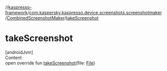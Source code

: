 //[kaspresso-framework](../../index.md)/[com.kaspersky.kaspresso.device.screenshots.screenshotmaker](../index.md)/[CombinedScreenshotMaker](index.md)/[takeScreenshot](take-screenshot.md)



# takeScreenshot  
[androidJvm]  
Content  
open override fun [takeScreenshot](take-screenshot.md)(file: [File](https://developer.android.com/reference/kotlin/java/io/File.html))  



